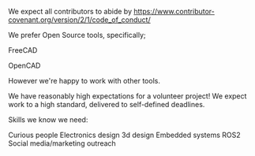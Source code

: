 
We expect all contributors to abide by https://www.contributor-covenant.org/version/2/1/code_of_conduct/

We prefer Open Source tools, specifically;

FreeCAD

OpenCAD

However we're happy to work with other tools.

We have reasonably high expectations for a volunteer project! We expect work to a high standard, delivered to self-defined deadlines.

Skills we know we need:

Curious people
Electronics design
3d design
Embedded systems
ROS2
Social media/marketing outreach

